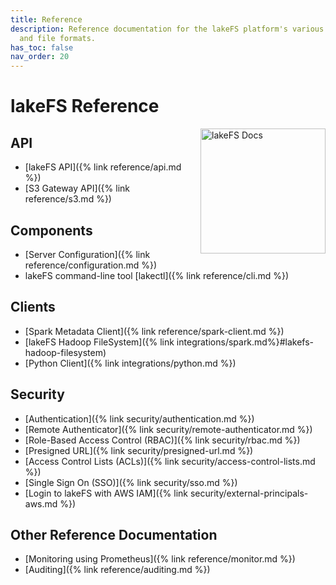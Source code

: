 ```yaml
---
title: Reference
description: Reference documentation for the lakeFS platform's various APIs, CLIs,
  and file formats.
has_toc: false
nav_order: 20
---
```


# lakeFS Reference

<img src="/assets/img/docs_logo.png" alt="lakeFS Docs" width=200 style="float: right; margin: 0 0 10px 10px;"/>

## API

- [lakeFS API]({% link reference/api.md %})
- [S3 Gateway API]({% link reference/s3.md %})

## Components

- [Server Configuration]({% link reference/configuration.md %})
- lakeFS command-line tool [lakectl]({% link reference/cli.md %})

## Clients

- [Spark Metadata Client]({% link reference/spark-client.md %})
- [lakeFS Hadoop FileSystem]({% link integrations/spark.md%}#lakefs-hadoop-filesystem)
- [Python Client]({% link integrations/python.md %})

## Security

- [Authentication]({% link security/authentication.md %})
- [Remote Authenticator]({% link security/remote-authenticator.md %})
- [Role-Based Access Control (RBAC)]({% link security/rbac.md %})
- [Presigned URL]({% link security/presigned-url.md %})
- [Access Control Lists (ACLs)]({% link security/access-control-lists.md %})
- [Single Sign On (SSO)]({% link security/sso.md %})
- [Login to lakeFS with AWS IAM]({% link security/external-principals-aws.md %})
  
## Other Reference Documentation

- [Monitoring using Prometheus]({% link reference/monitor.md %})
- [Auditing]({% link reference/auditing.md %})